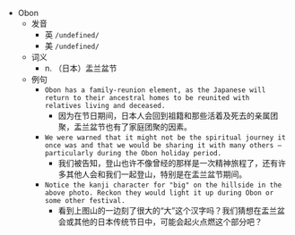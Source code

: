 - Obon
  - 发音
    - 英 `/undefined/`
    - 美 `/undefined/`
  - 词义
    - n. （日本）盂兰盆节
  - 例句
    - `Obon has a family-reunion element, as the Japanese will return to their ancestral homes to be reunited with relatives living and deceased.`
      - 因为在节日期间，日本人会回到祖籍和那些活着及死去的亲属团聚，盂兰盆节也有了家庭团聚的因素。
    - `We were warned that it might not be the spiritual journey it once was and that we would be sharing it with many others – particularly during the Obon holiday period.`
      - 我们被告知，登山也许不像曾经的那样是一次精神旅程了，还有许多其他人会和我们一起登山，特别是在盂兰盆节期间。
    - `Notice the kanji character for "big" on the hillside in the above photo. Reckon they would light it up during Obon or some other festival.`
      - 看到上图山的一边刻了很大的“大”这个汉字吗？我们猜想在盂兰盆会或其他的日本传统节日中，可能会起火点燃这个部分吧？

